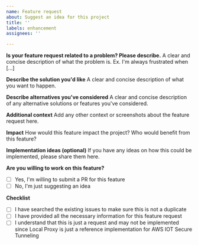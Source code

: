 ```yaml
---
name: Feature request
about: Suggest an idea for this project
title: ''
labels: enhancement
assignees: ''

---
```


**Is your feature request related to a problem? Please describe.**
A clear and concise description of what the problem is. Ex. I'm always frustrated when [...]

**Describe the solution you'd like**
A clear and concise description of what you want to happen.

**Describe alternatives you've considered**
A clear and concise description of any alternative solutions or features you've considered.

**Additional context**
Add any other context or screenshots about the feature request here.

**Impact**
How would this feature impact the project? Who would benefit from this feature?

**Implementation ideas (optional)**
If you have any ideas on how this could be implemented, please share them here.

**Are you willing to work on this feature?**
- [ ] Yes, I'm willing to submit a PR for this feature
- [ ] No, I'm just suggesting an idea

**Checklist**
- [ ] I have searched the existing issues to make sure this is not a duplicate
- [ ] I have provided all the necessary information for this feature request
- [ ] I understand that this is just a request and may not be implemented since Local Proxy is just a reference implementation for AWS IOT Secure Tunneling

<!-- Thank you for your feature request! We appreciate your input in making our project better. -->